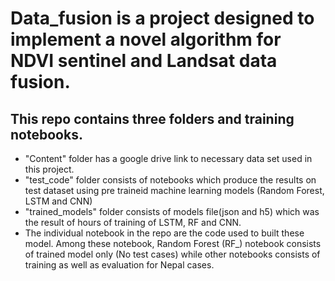 # Data_fusion is a project designed to implement a novel algorithm for NDVI sentinel and Landsat data fusion.
## This repo contains three folders and training notebooks.
* "Content" folder has a google drive link to necessary data set used in this project.
* "test_code" folder consists of notebooks which produce the results on test dataset using pre traineid machine learning models (Random Forest, LSTM and CNN)
* "trained_models" folder consists of models file(json and h5) which was the result of hours of training of LSTM, RF and CNN.
* The individual notebook in the repo are the code used to built these model. Among these notebook, Random Forest (RF_) notebook consists of trained model only (No test cases) while other notebooks consists of training as well as evaluation for Nepal cases.
